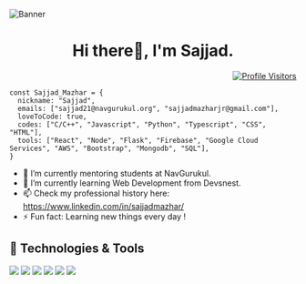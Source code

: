 ![Banner](https://res.cloudinary.com/superfolio/image/upload/v1620689979/68747470733a2f2f692e70696e696d672e636f6d2f6f726967696e616c732f63362f33332f63322f63363333633230656465383266306530636564376435373064626533613166332e676966_yjuh2s.gif)

<h1 align="center">Hi there👋, I'm Sajjad.</h1>
<p align = "right">
  <a href="https://github.com/SajjadMazhar">  
  <img src ="https://komarev.com/ghpvc/?username=SajjadMazhar&color=2266aa&style=flat" alt="Profile Visitors"/>
  </a>
</p>

```
const Sajjad_Mazhar = {
  nickname: "Sajjad",
  emails: ["sajjad21@navgurukul.org", "sajjadmazharjr@gmail.com"],
  loveToCode: true,
  codes: ["C/C++", "Javascript", "Python", "Typescript", "CSS", "HTML"],
  tools: ["React", "Node", "Flask", "Firebase", "Google Cloud Services", "AWS", "Bootstrap", "Mongodb", "SQL"],
}
```

- 🔭 I’m currently mentoring students at NavGurukul.
- 🌱 I’m currently learning Web Development from Devsnest.
- 📫 Check my professional history here: https://www.linkedin.com/in/sajjadmazhar/
- ⚡ Fun fact: Learning new things every day !

## 🔧 Technologies & Tools

![](https://img.shields.io/badge/Editor-VS_Code-informational?style=flat&logo=visual-studio-code&logoColor=white&color=6aa6f8)
![](https://img.shields.io/badge/Code-JavaScript-informational?style=flat&logo=javascript&logoColor=white&color=6aa6f8)
![](https://img.shields.io/badge/Code-TypeScript-informational?style=flat&logo=typescript&logoColor=white&color=6aa6f8)
![](https://img.shields.io/badge/Code-React-informational?style=flat&logo=react&logoColor=white&color=6aa6f8)
![](https://img.shields.io/badge/Code-Redux-informational?style=flat&logo=Redux&logoColor=white&color=6aa6f8)
![](https://img.shields.io/badge/Tools-MongoDB-informational?style=flat&logo=mongodb&logoColor=white&color=6aa6f8)



